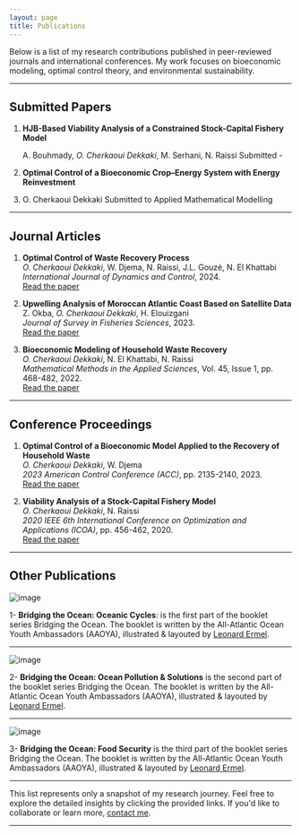 ```yaml
---
layout: page
title: Publications
---
```



Below is a list of my research contributions published in peer-reviewed journals and international conferences. My work focuses on bioeconomic modeling, optimal control theory, and environmental sustainability.

---
## **Submitted Papers**

1. **HJB-Based Viability Analysis of a Constrained Stock-Capital Fishery Model**

   A. Bouhmady, *O. Cherkaoui Dekkaki*, M. Serhani, N. Raissi
   Submitted -
2. **Optimal Control of a Bioeconomic Crop–Energy System with Energy Reinvestment**
3. 
   O. Cherkaoui Dekkaki
   Submitted to Applied Mathematical Modelling

---

## **Journal Articles**
1. **Optimal Control of Waste Recovery Process**  
   *O. Cherkaoui Dekkaki*, W. Djema, N. Raissi, J.L. Gouzé, N. El Khattabi  
   *International Journal of Dynamics and Control*, 2024.  
   [Read the paper](https://doi.org/10.1007/s40435-024-01484-7)

2. **Upwelling Analysis of Moroccan Atlantic Coast Based on Satellite Data**  
   Z. Okba, *O. Cherkaoui Dekkaki*, H. Elouizgani  
   *Journal of Survey in Fisheries Sciences*, 2023.  
   [Read the paper](https://www.sifisheriessciences.com/index.php/journal/article/view/1134)

3. **Bioeconomic Modeling of Household Waste Recovery**  
   *O. Cherkaoui Dekkaki*, N. El Khattabi, N. Raissi  
   *Mathematical Methods in the Applied Sciences*, Vol. 45, Issue 1, pp. 468-482, 2022.  
   [Read the paper](https://doi.org/10.1002/mma.7787)

---

## **Conference Proceedings**

1. **Optimal Control of a Bioeconomic Model Applied to the Recovery of Household Waste**  
   *O. Cherkaoui Dekkaki*, W. Djema  
   *2023 American Control Conference (ACC)*, pp. 2135-2140, 2023.  
   [Read the paper](https://doi.org/10.23919/ACC55779.2023.10156431)

2. **Viability Analysis of a Stock-Capital Fishery Model**  
   *O. Cherkaoui Dekkaki*, N. Raissi  
   *2020 IEEE 6th International Conference on Optimization and Applications (ICOA)*, pp. 456-462, 2020.  
   [Read the paper](https://doi.org/10.1109/ICOA49421.2020.9094492)

---


## **Other Publications**

![image](https://github.com/user-attachments/assets/c2905576-7e36-44fd-8b25-bc063f6b7ab0)

1- **Bridging the Ocean: Oceanic Cycles**: is the first part of the booklet series Bridging the Ocean. The booklet is written by the All-Atlantic Ocean Youth Ambassadors (AAOYA), illustrated & layouted by [Leonard Ermel](https://leonardermel.de/contact/).

---
![image](https://github.com/user-attachments/assets/c08c8854-9db5-4bcc-af77-a9cc3757c71e)

2- **Bridging the Ocean: Ocean Pollution & Solutions** is the second part of the booklet series Bridging the Ocean. The booklet is written by the All-Atlantic Ocean Youth Ambassadors (AAOYA), illustrated & layouted by [Leonard Ermel](https://leonardermel.de/contact/).

---
![image](https://github.com/user-attachments/assets/596020f6-5227-47b2-b323-900a9f15d842)

3- **Bridging the Ocean: Food Security** is the third part of the booklet series Bridging the Ocean. The booklet is written by the All-Atlantic Ocean Youth Ambassadors (AAOYA), illustrated & layouted by [Leonard Ermel](https://leonardermel.de/contact/).

---
This list represents only a snapshot of my research journey. Feel free to explore the detailed insights by clicking the provided links. If you'd like to collaborate or learn more, [contact me](mailto:cherkaouidekkakiothman@gmail.com).


---
